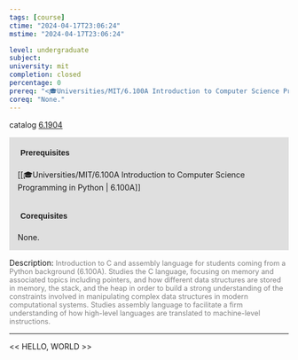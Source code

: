 ```yaml
---
tags: [course]
ctime: "2024-04-17T23:06:24"
mstime: "2024-04-17T23:06:24"

level: undergraduate
subject: 
university: mit
completion: closed
percentage: 0
prereq: "<🎓Universities/MIT/6.100A Introduction to Computer Science Programming in Python>"
coreq: "None."
---
```


catalog [6.1904](http://student.mit.edu/catalog/m6a.html#6.1904)

<span style="display: block; padding: 15px; background-color: rgb(100, 100, 100, 0.2);"><font id="m_prereq3337_0" style="display: block; font-family: Arial, sans-serif; font-weight: bold; padding: 5px">Prerequisites</font><br><span id="prereq3337_0">[[🎓Universities/MIT/6.100A Introduction to Computer Science Programming in Python | 6.100A]]</span></span>
<span style="display: block; padding: 15px; background-color: rgb(100, 100, 100, 0.2);"><font id="m_coreq3337_0" style="display: block; font-family: Arial, sans-serif; font-weight: bold; padding: 5px">Corequisites</font><br><span id="coreq3337_0">None.</span></span>

<font style="">Description:</font>
<font style="color: grey; font-size: 0.8rem;">Introduction to C and assembly language for students coming from a Python background (6.100A). Studies the C language, focusing on memory and associated topics including pointers, and how different data structures are stored in memory, the stack, and the heap in order to build a strong understanding of the constraints involved in manipulating complex data structures in modern computational systems. Studies assembly language to facilitate a firm understanding of how high-level languages are translated to machine-level instructions.</font>



---

<< HELLO, WORLD >>
